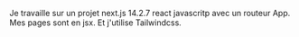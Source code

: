 Je travaille sur un projet next.js 14.2.7 react javascritp avec un routeur App. Mes pages sont en jsx. Et j'utilise Tailwindcss.